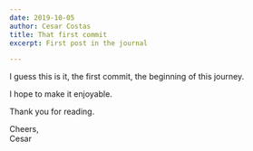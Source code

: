 ```yaml
---
date: 2019-10-05
author: Cesar Costas
title: That first commit
excerpt: First post in the journal

---
```

I guess this is it, the first commit, the beginning of this journey.

I hope to make it enjoyable.

Thank you for reading.

Cheers,  
Cesar
